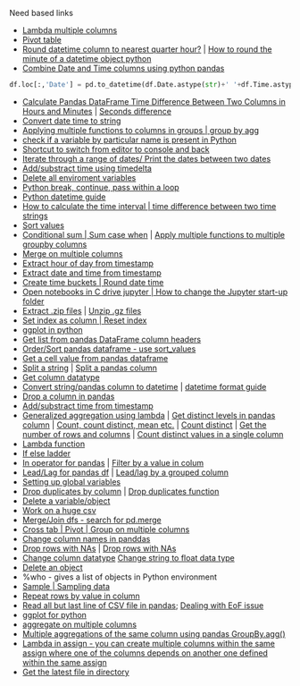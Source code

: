 Need based links
- [Lambda multiple columns](https://stackoverflow.com/questions/37443082/using-lambda-if-condition-on-different-columns-in-pandas-dataframe)
- [Pivot table](https://pbpython.com/pandas-pivot-table-explained.html)
- [Round datetime column to nearest quarter hour?](https://stackoverflow.com/questions/32344533/how-do-i-round-datetime-column-to-nearest-quarter-hour) | [How to round the minute of a datetime object python](https://stackoverflow.com/questions/3463930/how-to-round-the-minute-of-a-datetime-object-python)
- [Combine Date and Time columns using python pandas](https://stackoverflow.com/questions/17978092/combine-date-and-time-columns-using-python-pandas)
```python
df.loc[:,'Date'] = pd.to_datetime(df.Date.astype(str)+' '+df.Time.astype(str))
```
- [Calculate Pandas DataFrame Time Difference Between Two Columns in Hours and Minutes](https://stackoverflow.com/questions/22923775/calculate-pandas-dataframe-time-difference-between-two-columns-in-hours-and-minu) | [Seconds difference](https://kite.com/python/answers/how-to-find-the-amount-of-seconds-between-two-datetime-objects-python)
- [Convert date time to string](https://thispointer.com/python-how-to-convert-datetime-object-to-string-using-datetime-strftime/)
- [Applying multiple functions to columns in groups
 | group by agg](https://www.shanelynn.ie/summarising-aggregation-and-grouping-data-in-python-pandas/)
- [check if a variable by particular name is present in Python](https://stackoverflow.com/questions/843277/how-do-i-check-if-a-variable-exists)
- [Shortcut to switch from editor to console and back](https://stackoverflow.com/questions/31706295/is-there-a-keyboard-shortcut-to-switch-from-editor-to-console-in-sypider)
- [Iterate through a range of dates/ Print the dates between two dates](https://stackoverflow.com/questions/1060279/iterating-through-a-range-of-dates-in-python)
- [Add/substract time using timedelta](https://stackoverflow.com/questions/43192610/add-15-minutes-to-current-timestamp-using-timedelta/43192718#43192718)
- [Delete all enviroment variables](https://stackoverflow.com/questions/3543833/how-do-i-clear-all-variables-in-the-middle-of-a-python-script)
- [Python break, continue, pass within a loop](https://www.tutorialspoint.com/python/python_loop_control.htm)
- [Python datetime guide](https://www.journaldev.com/23365/python-string-to-datetime-strptime)
- [How to calculate the time interval | time difference between two time strings](https://stackoverflow.com/questions/3096953/how-to-calculate-the-time-interval-between-two-time-strings)
- [Sort values](https://pandas.pydata.org/pandas-docs/stable/reference/api/pandas.DataFrame.sort_values.html)
- [Conditional sum | Sum case when](https://stackoverflow.com/questions/17266129/python-pandas-conditional-sum-with-groupby) | [Apply multiple functions to multiple groupby columns](https://stackoverflow.com/questions/14529838/apply-multiple-functions-to-multiple-groupby-columns)
- [Merge on multiple columns](https://stackoverflow.com/questions/41815079/pandas-merge-join-two-data-frames-on-multiple-columns)
- [Extract hour of day from timestamp](https://stackoverflow.com/questions/25129144/pandas-return-hour-from-datetime-column-directly)
- [Extract date and time from timestamp](https://stackoverflow.com/questions/39662149/pandas-extract-date-and-time-from-timestamp)
- [Create time buckets | Round date time](https://stackoverflow.com/questions/23966152/how-to-create-a-group-id-based-on-5-minutes-interval-in-pandas-timeseries)
- [Open notebooks in C drive jupyter | How to change the Jupyter start-up folder](https://stackoverflow.com/questions/35254852/how-to-change-the-jupyter-start-up-folder)
- [Extract .zip files](https://thispointer.com/python-how-to-unzip-a-file-extract-single-multiple-or-all-files-from-a-zip-archive/) | [Unzip .gz files](https://stackoverflow.com/questions/31028815/how-to-unzip-gz-file-using-python)
- [Set index as column | Reset index](https://stackoverflow.com/questions/20461165/how-to-convert-index-of-a-pandas-dataframe-into-a-column)
- [ggplot in python](http://ggplot.yhathq.com/)
- [Get list from pandas DataFrame column headers](https://stackoverflow.com/questions/19482970/get-list-from-pandas-dataframe-column-headers)
- [Order/Sort pandas dataframe - use sort_values](http://pandas.pydata.org/pandas-docs/version/0.19/generated/pandas.DataFrame.sort.html)
- [Get a cell value from pandas dataframe](https://stackoverflow.com/questions/16729574/how-to-get-a-value-from-a-cell-of-a-dataframe)
- [Split a string](https://www.geeksforgeeks.org/python-string-split/) | [Split a pandas column](https://stackoverflow.com/questions/14745022/how-to-split-a-column-into-two-columns)
- [Get column datatype](https://stackoverflow.com/questions/22470690/get-list-of-pandas-dataframe-columns-based-on-data-type)
- [Convert string/pandas column to datetime](https://stackoverflow.com/questions/26763344/convert-pandas-column-to-datetime) | [datetime format guide](http://strftime.org/)
- [Drop a column in pandas](https://pandas.pydata.org/pandas-docs/stable/generated/pandas.DataFrame.drop.html)
- [Add/substract time from timestamp](https://stackoverflow.com/questions/25797245/how-to-properly-add-hours-to-a-pandas-tseries-index-datetimeindex)
- [Generalized aggregation using lambda](https://stackoverflow.com/questions/18554920/pandas-aggregate-count-distinct) | [Get distinct levels in pandas column](https://cmdlinetips.com/2018/01/how-to-get-unique-values-from-a-column-in-pandas-data-frame/) | [Count, count distinct, mean etc.](https://stackoverflow.com/questions/19384532/how-to-count-number-of-rows-per-group-and-other-statistics-in-pandas-group-by) | [Count distinct](https://stackoverflow.com/questions/15411158/pandas-countdistinct-equivalent) | [Get the number of rows and columns](http://www.learningaboutelectronics.com/Articles/How-to-get-the-number-of-rows-and-columns-in-a-pandas-dataframe-object-in-Python.php) | [Count distinct values in a single column](https://stackoverflow.com/questions/18554920/pandas-aggregate-count-distinct)
- [Lambda function](https://pandas.pydata.org/pandas-docs/version/0.18/generated/pandas.Series.apply.html)
- [If else ladder](https://stackoverflow.com/questions/44991438/lambda-including-if-elif-else)
- [In operator for pandas](https://stackoverflow.com/questions/12096252/use-a-list-of-values-to-select-rows-from-a-pandas-dataframe) | [Filter by a value in colum](https://stackoverflow.com/questions/11869910/pandas-filter-rows-of-dataframe-with-operator-chaining)
- [Lead/Lag for pandas df](https://stackoverflow.com/questions/20095673/shift-column-in-pandas-dataframe-up-by-one) | [Lead/lag by a grouped column](https://stackoverflow.com/questions/23664877/pandas-equivalent-of-oracle-lead-lag-function)
- [Setting up global variables](https://stackoverflow.com/questions/370357/python-variable-scope-error)
- [Drop duplicates by column](https://www.geeksforgeeks.org/python-pandas-dataframe-drop_duplicates/) | [Drop duplicates function](https://pandas.pydata.org/pandas-docs/stable/generated/pandas.DataFrame.drop_duplicates.html)
- [Delete a variable/object](https://stackoverflow.com/questions/26545051/is-there-a-way-to-delete-created-variables-functions-etc-from-the-memory-of-th?rq=1)
- [Work on a huge csv](https://pythondata.com/working-large-csv-files-python/)
- [Merge/Join dfs - search for pd.merge](https://pandas.pydata.org/pandas-docs/stable/merging.html)
- [Cross tab | Pivot | Group on multiple columns](https://pandas.pydata.org/pandas-docs/version/0.23.4/generated/pandas.crosstab.html)
- [Change column names in panddas](https://stackoverflow.com/questions/11346283/renaming-columns-in-pandas)
- [Drop rows with NAs](https://pandas.pydata.org/pandas-docs/stable/generated/pandas.DataFrame.dropna.html) | [Drop rows with NAs](https://stackoverflow.com/questions/13413590/how-to-drop-rows-of-pandas-dataframe-whose-value-in-a-certain-column-is-nan)
- [Change column datatype](https://pandas.pydata.org/pandas-docs/stable/generated/pandas.DataFrame.astype.html) 
 [Change string to float data type](https://datatofish.com/convert-string-to-float-dataframe/)
- [Delete an object](https://www.quora.com/How-do-I-delete-a-object-in-Python)
- %who - gives a list of objects in Python environment
- [Sample | Sampling data](https://pandas.pydata.org/pandas-docs/stable/generated/pandas.DataFrame.sample.html)
- [Repeat rows by value in column](https://stackoverflow.com/questions/47336704/python-pandas-how-to-repeat-rows-based-in-column-value)
- [Read all but last line of CSV file in pandas](https://stackoverflow.com/questions/33689694/read-all-but-last-line-of-csv-file-in-pandas); [Dealing with EoF issue](https://www.shanelynn.ie/pandas-csv-error-error-tokenizing-data-c-error-eof-inside-string-starting-at-line/)
- [ggplot for python](http://ggplot.yhathq.com/)
- [aggregate on multiple columns](https://pandas.pydata.org/pandas-docs/stable/reference/api/pandas.DataFrame.agg.html)
- [Multiple aggregations of the same column using pandas GroupBy.agg()](https://stackoverflow.com/questions/12589481/multiple-aggregations-of-the-same-column-using-pandas-groupby-agg)
- [Lambda in assign - you can create multiple columns within the same assign where one of the columns depends on another one defined within the same assign](https://pandas.pydata.org/pandas-docs/stable/reference/api/pandas.DataFrame.assign.html)
- [Get the latest file in directory](https://stackoverflow.com/questions/39327032/how-to-get-the-latest-file-in-a-folder-using-python)
